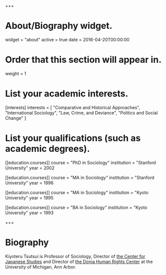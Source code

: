 +++
# About/Biography widget.
widget = "about"
active = true
date = 2016-04-20T00:00:00

# Order that this section will appear in.
weight = 1

# List your academic interests.
[interests]
  interests = [
    "Comparative and Historical Approaches",
    "International Sociology",
    "Law, Crime, and Deviance",
    "Politics and Social Change"
  ]

# List your qualifications (such as academic degrees).
[[education.courses]]
  course = "PhD in Sociology"
  institution = "Stanford University"
  year = 2002

[[education.courses]]
  course = "MA in Sociology"
  institution = "Stanford University"
  year = 1996

[[education.courses]]
  course = "MA in Sociology"
  institution = "Kyoto University"
  year = 1995

[[education.courses]]
  course = "BA in Sociology"
  institution = "Kyoto University"
  year = 1993
 
+++

# Biography

Kiyoteru Tsutsui is Professor of Sociology, Director of [the Center for Japanese Studies](https://ii.umich.edu/cjs) and Director of [the Donia Human Rights Center](https://www.ii.umich.edu/humanrights) at the University of Michigan, Ann Arbor.